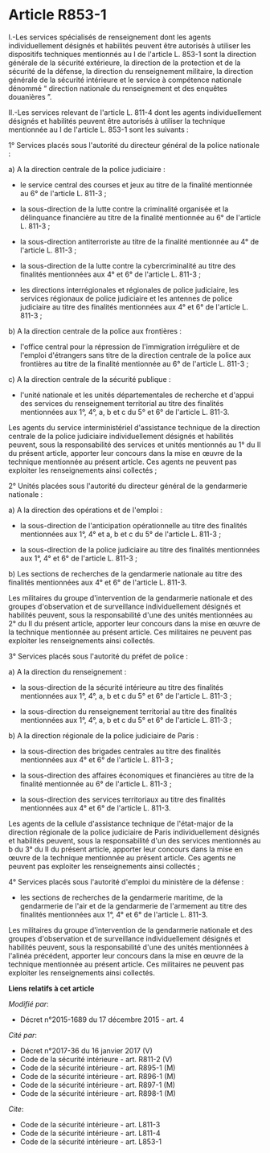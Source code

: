 # Article R853-1

I.-Les services spécialisés de renseignement dont les agents individuellement désignés et habilités peuvent être autorisés à
utiliser les dispositifs techniques mentionnés au I de l'article L. 853-1 sont la direction générale de la sécurité
extérieure, la direction de la protection et de la sécurité de la défense, la direction du renseignement militaire, la
direction générale de la sécurité intérieure et le service à compétence nationale dénommé “ direction nationale du
renseignement et des enquêtes douanières ”. 

II.-Les services relevant de l'article L. 811-4 dont les agents individuellement désignés et habilités peuvent être autorisés
à utiliser la technique mentionnée au I de l'article L. 853-1 sont les suivants : 

1° Services placés sous l'autorité du directeur général de la police nationale : 

a) A la direction centrale de la police judiciaire :

- le service central des courses et jeux au titre de la finalité mentionnée au 6° de l'article L. 811-3 ;

- la sous-direction de la lutte contre la criminalité organisée et la délinquance financière au titre de la finalité
mentionnée au 6° de l'article L. 811-3 ;

- la sous-direction antiterroriste au titre de la finalité mentionnée au 4° de l'article L. 811-3 ;

- la sous-direction de la lutte contre la cybercriminalité au titre des finalités mentionnées aux 4° et 6° de l'article L.
811-3 ;

- les directions interrégionales et régionales de police judiciaire, les services régionaux de police judiciaire et les
antennes de police judiciaire au titre des finalités mentionnées aux 4° et 6° de l'article L. 811-3 ; 

b) A la direction centrale de la police aux frontières :

- l'office central pour la répression de l'immigration irrégulière et de l'emploi d'étrangers sans titre de la direction
centrale de la police aux frontières au titre de la finalité mentionnée au 6° de l'article L. 811-3 ; 

c) A la direction centrale de la sécurité publique :

- l'unité nationale et les unités départementales de recherche et d'appui des services du renseignement territorial au titre
des finalités mentionnées aux 1°, 4°, a, b et c du 5° et 6° de l'article L. 811-3. 

Les agents du service interministériel d'assistance technique de la direction centrale de la police judiciaire
individuellement désignés et habilités peuvent, sous la responsabilité des services et unités mentionnés au 1° du II du
présent article, apporter leur concours dans la mise en œuvre de la technique mentionnée au présent article. Ces agents ne
peuvent pas exploiter les renseignements ainsi collectés ; 

2° Unités placées sous l'autorité du directeur général de la gendarmerie nationale : 

a) A la direction des opérations et de l'emploi :

- la sous-direction de l'anticipation opérationnelle au titre des finalités mentionnées aux 1°, 4° et a, b et c du 5° de
l'article L. 811-3 ;

- la sous-direction de la police judiciaire au titre des finalités mentionnées aux 1°, 4° et 6° de l'article L. 811-3 ; 

b) Les sections de recherches de la gendarmerie nationale au titre des finalités mentionnées aux 4° et 6° de l'article L.
811-3. 

Les militaires du groupe d'intervention de la gendarmerie nationale et des groupes d'observation et de surveillance
individuellement désignés et habilités peuvent, sous la responsabilité d'une des unités mentionnées au 2° du II du présent
article, apporter leur concours dans la mise en œuvre de la technique mentionnée au présent article. Ces militaires ne
peuvent pas exploiter les renseignements ainsi collectés. 

3° Services placés sous l'autorité du préfet de police : 

a) A la direction du renseignement :

- la sous-direction de la sécurité intérieure au titre des finalités mentionnées aux 1°, 4°, a, b et c du 5° et 6° de
l'article L. 811-3 ;

- la sous-direction du renseignement territorial au titre des finalités mentionnées aux 1°, 4°, a, b et c du 5° et 6° de
l'article L. 811-3 ; 

b) A la direction régionale de la police judiciaire de Paris :

- la sous-direction des brigades centrales au titre des finalités mentionnées aux 4° et 6° de l'article L. 811-3 ;

- la sous-direction des affaires économiques et financières au titre de la finalité mentionnée au 6° de l'article L. 811-3 ;

- la sous-direction des services territoriaux au titre des finalités mentionnées aux 4° et 6° de l'article L. 811-3. 

Les agents de la cellule d'assistance technique de l'état-major de la direction régionale de la police judiciaire de Paris
individuellement désignés et habilités peuvent, sous la responsabilité d'un des services mentionnés au b du 3° du II du
présent article, apporter leur concours dans la mise en œuvre de la technique mentionnée au présent article. Ces agents ne
peuvent pas exploiter les renseignements ainsi collectés ; 

4° Services placés sous l'autorité d'emploi du ministère de la défense :

- les sections de recherches de la gendarmerie maritime, de la gendarmerie de l'air et de la gendarmerie de l'armement au
titre des finalités mentionnées aux 1°, 4° et 6° de l'article L. 811-3. 

Les militaires du groupe d'intervention de la gendarmerie nationale et des groupes d'observation et de surveillance
individuellement désignés et habilités peuvent, sous la responsabilité d'une des unités mentionnées à l'alinéa précédent,
apporter leur concours dans la mise en œuvre de la technique mentionnée au présent article. Ces militaires ne peuvent pas
exploiter les renseignements ainsi collectés.

**Liens relatifs à cet article**

_Modifié par_:

  - Décret n°2015-1689 du 17 décembre 2015 - art. 4

_Cité par_:

  - Décret n°2017-36 du 16 janvier 2017 (V)
  - Code de la sécurité intérieure - art. R811-2 (V)
  - Code de la sécurité intérieure - art. R895-1 (M)
  - Code de la sécurité intérieure - art. R896-1 (M)
  - Code de la sécurité intérieure - art. R897-1 (M)
  - Code de la sécurité intérieure - art. R898-1 (M)

_Cite_:

  - Code de la sécurité intérieure - art. L811-3
  - Code de la sécurité intérieure - art. L811-4
  - Code de la sécurité intérieure - art. L853-1
